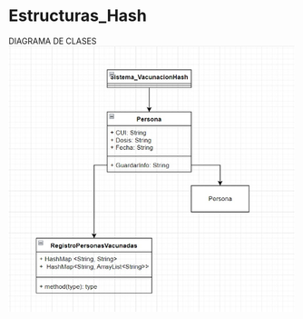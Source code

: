 # Estructuras_Hash

DIAGRAMA DE CLASES
![](https://github.com/joselitogmartinez/Estructuras_Hash/blob/master/DIAGRAMA%20DE%20CLASES.jpeg)
